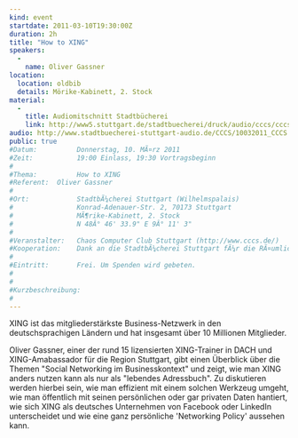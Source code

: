 ```yaml
---
kind: event
startdate: 2011-03-10T19:30:00Z
duration: 2h
title: "How to XING"
speakers:
  -
    name: Oliver Gassner
location:
  location: oldbib
  details: Mörike-Kabinett, 2. Stock
material:
  -
    title: Audiomitschnitt Stadtbücherei
    link: http://www5.stuttgart.de/stadtbuecherei/druck/audio/cccs/cccs_audio.htm#25
audio: http://www.stadtbuecherei-stuttgart-audio.de/CCCS/10032011_CCCS.mp3
public: true
#Datum:          Donnerstag, 10. MÃ¤rz 2011
#Zeit:           19:00 Einlass, 19:30 Vortragsbeginn
#
#Thema:          How to XING
#Referent:	Oliver Gassner
#
#Ort:            StadtbÃ¼cherei Stuttgart (Wilhelmspalais)
#                Konrad-Adenauer-Str. 2, 70173 Stuttgart
#                MÃ¶rike-Kabinett, 2. Stock
#                N 48Â° 46' 33.9" E 9Â° 11' 3"
#
#Veranstalter:   Chaos Computer Club Stuttgart (http://www.cccs.de/)
#Kooperation:    Dank an die StadtbÃ¼cherei Stuttgart fÃ¼r die RÃ¤umlichkeiten!
#
#Eintritt:       Frei. Um Spenden wird gebeten.
#
#
#Kurzbeschreibung:
#
---
```

XING ist das mitgliederstärkste Business-Netzwerk in den
deutschsprachigen Ländern und hat insgesamt über 10 Millionen
Mitglieder.

Oliver Gassner, einer der rund 15 lizensierten XING-Trainer in DACH
und XING-Amabassador für die Region Stuttgart, gibt einen Überblick
über die Themen "Social Networking im Businesskontext" und zeigt, wie
man XING anders nutzen kann als nur als "lebendes Adressbuch".
Zu diskutieren werden hierbei sein, wie man effizient mit einem
solchen Werkzeug umgeht, wie man öffentlich mit seinen persönlichen
oder gar privaten Daten hantiert, wie sich XING als deutsches
Unternehmen von Facebook oder LinkedIn unterscheidet und wie eine ganz
persönliche 'Networking Policy' aussehen kann.
